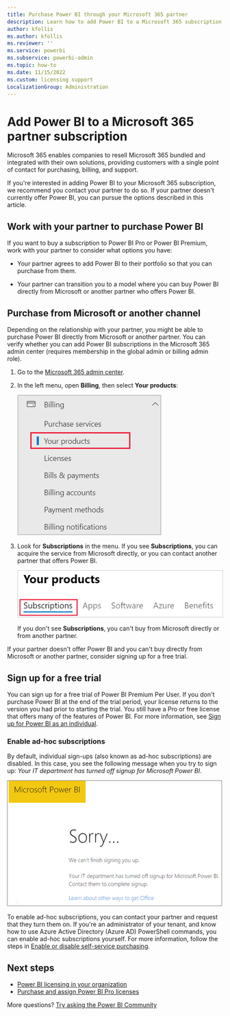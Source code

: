 ```yaml
---
title: Purchase Power BI through your Microsoft 365 partner
description: Learn how to add Power BI to a Microsoft 365 subscription that was purchased through a partner. The syndicated model is a purchasing model used by Microsoft 365.
author: kfollis
ms.author: kfollis
ms.reviewer: ''
ms.service: powerbi
ms.subservice: powerbi-admin
ms.topic: how-to
ms.date: 11/15/2022
ms.custom: licensing support
LocalizationGroup: Administration
---
```


# Add Power BI to a Microsoft 365 partner subscription

Microsoft 365 enables companies to resell Microsoft 365 bundled and integrated with their own solutions, providing customers with a single point of contact for purchasing, billing, and support.

If you're interested in adding Power BI to your Microsoft 365 subscription, we recommend you contact your partner to do so. If your partner doesn't currently offer Power BI, you can pursue the options described in this article.

## Work with your partner to purchase Power BI

If you want to buy a subscription to Power BI Pro or Power BI Premium, work with your partner to consider what options you have:

* Your partner agrees to add Power BI to their portfolio so that you can purchase from them.

* Your partner can transition you to a model where you can buy Power BI directly from Microsoft or another partner who offers Power BI.

## Purchase from Microsoft or another channel

Depending on the relationship with your partner, you might be able to purchase Power BI directly from Microsoft or another partner. You can verify whether you can add Power BI subscriptions in the Microsoft 365 admin center (requires membership in the global admin or billing admin role).

1. Go to the [Microsoft 365 admin center](https://admin.microsoft.com/AdminPortal/Home#/homepage).

1. In the left menu, open **Billing**, then select **Your products**:

   ![Screenshot showing the billing menu in Microsoft 365 admin center. Your products is highlighted.](media/service-admin-syndication-partner/365-my-products.png)

1. Look for **Subscriptions** in the menu. If you see **Subscriptions**, you can acquire the service from Microsoft directly, or you can contact another partner that offers Power BI.

   ![Screenshot showing the your products menu. The subscriptions menu option is highlighted.](media\service-admin-syndication-partner\365-subscriptions.png)

   If you don't see **Subscriptions**, you can't buy from Microsoft directly or from another partner.

If your partner doesn't offer Power BI and you can't buy directly from Microsoft or another partner, consider signing up for a free trial.

## Sign up for a free trial

You can sign up for a free trial of Power BI Premium Per User. If you don't purchase Power BI at the end of the trial period, your license returns to the version you had prior to starting the trial. You still have a Pro or free license that offers many of the features of Power BI. For more information, see [Sign up for Power BI as an individual](../fundamentals/service-self-service-signup-for-power-bi.md).

### Enable ad-hoc subscriptions

By default, individual sign-ups (also known as ad-hoc subscriptions) are disabled. In this case, you see the following message when you try to sign up: *Your IT department has turned off signup for Microsoft Power BI*.

![Screenshot showing the Power BI sorry image and message.](media/service-admin-syndication-partner/sorry.png)

To enable ad-hoc subscriptions, you can contact your partner and request that they turn them on. If you're an administrator of your tenant, and know how to use Azure Active Directory (Azure AD) PowerShell commands, you can enable ad-hoc subscriptions yourself. For more information, follow the steps in [Enable or disable self-service purchasing](service-admin-disable-self-service.md).

## Next steps

* [Power BI licensing in your organization](service-admin-licensing-organization.md)
* [Purchase and assign Power BI Pro licenses](service-admin-purchasing-power-bi-pro.md)

More questions? [Try asking the Power BI Community](https://community.powerbi.com/)